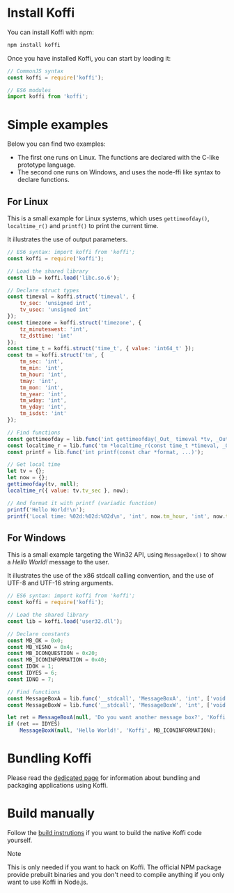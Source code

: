 # Install Koffi

You can install Koffi with npm:

```sh
npm install koffi
```

Once you have installed Koffi, you can start by loading it:

```js
// CommonJS syntax
const koffi = require('koffi');

// ES6 modules
import koffi from 'koffi';
```

# Simple examples

Below you can find two examples:

* The first one runs on Linux. The functions are declared with the C-like prototype language.
* The second one runs on Windows, and uses the node-ffi like syntax to declare functions.

## For Linux

This is a small example for Linux systems, which uses `gettimeofday()`, `localtime_r()` and `printf()` to print the current time.

It illustrates the use of output parameters.

```js
// ES6 syntax: import koffi from 'koffi';
const koffi = require('koffi');

// Load the shared library
const lib = koffi.load('libc.so.6');

// Declare struct types
const timeval = koffi.struct('timeval', {
    tv_sec: 'unsigned int',
    tv_usec: 'unsigned int'
});
const timezone = koffi.struct('timezone', {
    tz_minuteswest: 'int',
    tz_dsttime: 'int'
});
const time_t = koffi.struct('time_t', { value: 'int64_t' });
const tm = koffi.struct('tm', {
    tm_sec: 'int',
    tm_min: 'int',
    tm_hour: 'int',
    tmay: 'int',
    tm_mon: 'int',
    tm_year: 'int',
    tm_wday: 'int',
    tm_yday: 'int',
    tm_isdst: 'int'
});

// Find functions
const gettimeofday = lib.func('int gettimeofday(_Out_ timeval *tv, _Out_ timezone *tz)');
const localtime_r = lib.func('tm *localtime_r(const time_t *timeval, _Out_ tm *result)');
const printf = lib.func('int printf(const char *format, ...)');

// Get local time
let tv = {};
let now = {};
gettimeofday(tv, null);
localtime_r({ value: tv.tv_sec }, now);

// And format it with printf (variadic function)
printf('Hello World!\n');
printf('Local time: %02d:%02d:%02d\n', 'int', now.tm_hour, 'int', now.tm_min, 'int', now.tm_sec);
```

## For Windows

This is a small example targeting the Win32 API, using `MessageBox()` to show a *Hello World!* message to the user.

It illustrates the use of the x86 stdcall calling convention, and the use of UTF-8 and UTF-16 string arguments.

```js
// ES6 syntax: import koffi from 'koffi';
const koffi = require('koffi');

// Load the shared library
const lib = koffi.load('user32.dll');

// Declare constants
const MB_OK = 0x0;
const MB_YESNO = 0x4;
const MB_ICONQUESTION = 0x20;
const MB_ICONINFORMATION = 0x40;
const IDOK = 1;
const IDYES = 6;
const IDNO = 7;

// Find functions
const MessageBoxA = lib.func('__stdcall', 'MessageBoxA', 'int', ['void *', 'str', 'str', 'uint']);
const MessageBoxW = lib.func('__stdcall', 'MessageBoxW', 'int', ['void *', 'str16', 'str16', 'uint']);

let ret = MessageBoxA(null, 'Do you want another message box?', 'Koffi', MB_YESNO | MB_ICONQUESTION);
if (ret == IDYES)
    MessageBoxW(null, 'Hello World!', 'Koffi', MB_ICONINFORMATION);
```

# Bundling Koffi

Please read the [dedicated page](packaging) for information about bundling and packaging applications using Koffi.

# Build manually

Follow the [build instrutions](contribute#build-from-source) if you want to build the native Koffi code yourself.

> [!NOTE]
> This is only needed if you want to hack on Koffi. The official NPM package provide prebuilt binaries and you don't need to compile anything if you only want to use Koffi in Node.js.
